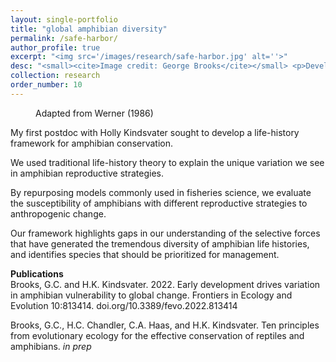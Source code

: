 ```yaml
---
layout: single-portfolio
title: "global amphibian diversity"
permalink: /safe-harbor/
author_profile: true
excerpt: "<img src='/images/research/safe-harbor.jpg' alt=''>"
desc: "<small><cite>Image credit: George Brooks</cite></small> <p>Developing a life-history framework to inform species assessments and prioritize conservation efforts</p>"
collection: research
order_number: 10
---
```


<figure class="align-left">
  <img src="{{ site.url }}{{ site.baseurl }}/images/research/mu_g.jpg" alt="">
  <figcaption>Adapted from Werner (1986)</figcaption>
</figure> 

My first postdoc with Holly Kindsvater sought to develop a life-history framework for amphibian conservation. 

We used traditional life-history theory to explain the unique variation we see in amphibian reproductive strategies. 

By repurposing models commonly used in fisheries science, we evaluate the susceptibility of amphibians with different reproductive strategies to anthropogenic change. 

Our framework highlights gaps in our understanding of the selective forces that have generated the tremendous diversity of amphibian life histories, and identifies species that should be prioritized for management.

**Publications**\
Brooks, G.C. and H.K. Kindsvater. 2022. Early development drives variation in amphibian vulnerability to global change. Frontiers in Ecology and Evolution 10:813414. doi.org/10.3389/fevo.2022.813414

Brooks, G.C., H.C. Chandler, C.A. Haas, and H.K. Kindsvater. Ten principles from evolutionary ecology for the effective conservation of reptiles and amphibians. _in prep_
